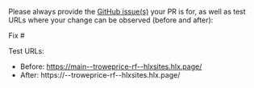 Please always provide the [GitHub issue(s)](../issues) your PR is for, as well as test URLs where your change can be observed (before and after):

Fix #<gh-issue-id>

Test URLs:
- Before: https://main--troweprice-rf--hlxsites.hlx.page/
- After: https://<branch>--troweprice-rf--hlxsites.hlx.page/

